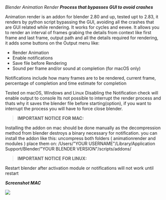 *Blender Animation Render*
***Process that bypasses GUI to avoid crashes***

Animation render is an addon for blender 2.80 and up, tested upt to 2.83, it renders by python script bypassing the GUI, avoiding all the crashes that are GUI related while rendering. It works for cycles and eevee. It allows you to render an interval of frames grabing the details from context like first frame and last frame, output path and all the details required for rendering, it adds some buttons on the Output menu like:
- Render Animation
- Enable notifications
- Save file before Rendering
- Sound per frame and/or sound at completion (for macOS only)

Notifications include how many frames are to be rendered, current frame, percentage of completion and time estimate for completion

Tested on macOS, Windows and Linux
Disabling the Notification check will enable output to console
Its not possible to interrupt the render process and thats why it saves the blender file before starting(option), if you want to interrupt the process you will have to force close blender.

>**IMPORTANT NOTICE FOR MAC:**

Installing the addon on mac should be done manually as the decompression method from blender destroys a binary necessary for notification.
you can install the addon like this:
uncompress both folders ( animationrender and modules )
place them on:
/Users/"YOUR USERNAME"/Library/Application Support/Blender/"YOUR BLENDER VERSION"/scripts/addons/

>**IMPORTANT NOTICE FOR LINUX:**

Restart blender after activation module or notifications will not work until restart


***Screenshot MAC***

![](https://raw.githubusercontent.com/thebadking/animationrender/master/screenshots/screenshot_macOS.png)
